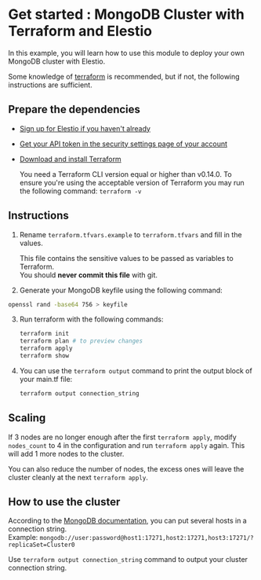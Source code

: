 # Get started : MongoDB Cluster with Terraform and Elestio

In this example, you will learn how to use this module to deploy your own MongoDB cluster with Elestio.

Some knowledge of [terraform](https://developer.hashicorp.com/terraform/intro) is recommended, but if not, the following instructions are sufficient.

## Prepare the dependencies

- [Sign up for Elestio if you haven't already](https://dash.elest.io/signup)

- [Get your API token in the security settings page of your account](https://dash.elest.io/account/security)

- [Download and install Terraform](https://www.terraform.io/downloads)

  You need a Terraform CLI version equal or higher than v0.14.0.
  To ensure you're using the acceptable version of Terraform you may run the following command: `terraform -v`

## Instructions

1. Rename `terraform.tfvars.example` to `terraform.tfvars` and fill in the values.

   This file contains the sensitive values to be passed as variables to Terraform.</br>
   You should **never commit this file** with git.

2. Generate your MongoDB keyfile using the following command:

```bash
openssl rand -base64 756 > keyfile
```

3. Run terraform with the following commands:

   ```bash
   terraform init
   terraform plan # to preview changes
   terraform apply
   terraform show
   ```

4. You can use the `terraform output` command to print the output block of your main.tf file:

   ```bash
   terraform output connection_string
   ```

## Scaling

If 3 nodes are no longer enough after the first `terraform apply`, modify `nodes_count` to 4 in the configuration and run `terraform apply` again.
This will add 1 more nodes to the cluster.

You can also reduce the number of nodes, the excess ones will leave the cluster cleanly at the next `terraform apply`.

## How to use the cluster

According to the [MongoDB documentation](https://www.mongodb.com/docs/drivers/node/current/fundamentals/connection/connect/#connect-to-a-replica-set), you can put several hosts in a connection string.</br>
Example: `mongodb://user:password@host1:17271,host2:17271,host3:17271/?replicaSet=Cluster0`

Use `terraform output connection_string` command to output your cluster connection string.
